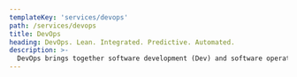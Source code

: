 ```yaml
---
templateKey: 'services/devops'
path: /services/devops
title: DevOps
heading: DevOps. Lean. Integrated. Predictive. Automated.
description: >-
  DevOps brings together software development (Dev) and software operations (Ops) to allow developers and operations teams to work as a single unit over a highly automated software development lifecycle that runs from building to deploying code to testing to releasing to monitoring feedback, iteration after iteration. <br />With the help of real-time dashboards, tools, technology, and best practices, DevOps leads to continuous improvement in every area: constant visibility, faster deployments, faster time to market, higher reliability, reduced risk, increased scale, and tighter security. DevOps also helps you build a culture that supports collaboration between development and operational engineering teams.<br />It’s the future, here and now.<br />Contact us today to implement DevOps in your organization, or to extend your DevOps team.
---
```


